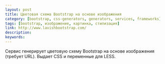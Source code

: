 ```yaml
---
layout: post
title: Цветовая схема Bootstrap на основе изображения
category: [bootstrap, css-generators, generators, services, frameworks]
tags: [bootstrap, изображение, картинка, стилизация]
link: http://www.lavishbootstrap.com/
description:
keywords:
---
```


<p>Сервис генерирует цветовую схему Bootstrap на основе изображения (требует URL). Выдает CSS и переменные для LESS.</p>
